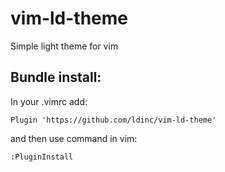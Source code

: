 # vim-ld-theme
Simple light theme for vim

## Bundle install:
In your .vimrc add:
```
Plugin 'https://github.com/ldinc/vim-ld-theme'
```
and then use command in vim:
```vim
:PluginInstall
```
